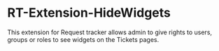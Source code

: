 RT-Extension-HideWidgets
========================

This extension for Request tracker allows admin to give rights to users, groups or roles to see widgets on the Tickets pages.
